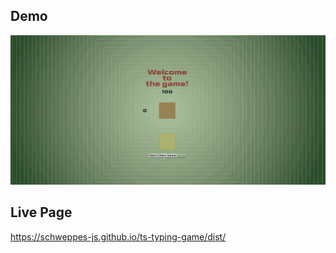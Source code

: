 ## Demo

![print](demo/demo.gif)

## Live Page

https://schweppes-js.github.io/ts-typing-game/dist/
